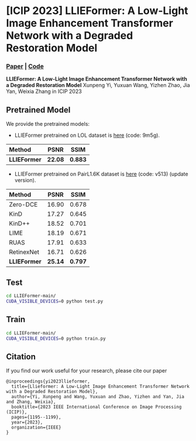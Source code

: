 # [ICIP 2023] LLIEFormer: A Low-Light Image Enhancement Transformer Network with a Degraded Restoration Model
### [Paper](https://ieeexplore.ieee.org/abstract/document/10222840) | [Code](https://github.com/xunpengyi/LLIEFormer)

**LLIEFormer: A Low-Light Image Enhancement Transformer Network with a Degraded Restoration Model**
Xunpeng Yi, Yuxuan Wang, Yizhen Zhao, Jia Yan, Weixia Zhang in ICIP 2023

## Pretrained Model
We provide the pretrained models:

- LLIEFormer pretrained on LOL dataset is [here](https://pan.baidu.com/s/15fRZoSGX_8hSgJJTVm5gaQ) (code: 9m5g).

| Method | PSNR | SSIM |
| :-- | :--: | :--: |
| **LLIEFormer** | **22.08** | **0.883** |

 - LLIEFormer pretrained on PairL1.6K dataset is [here](https://pan.baidu.com/s/1D8KkgpAcki1mmAMiTT0tGg) (code: v513) (update version).

| Method | PSNR | SSIM |
| :-- | :--: | :--: |
| Zero-DCE | 16.90 | 0.678 | 
| KinD | 17.27 | 0.645 | 
| KinD++ | 18.52 | 0.701 | 
| LIME | 18.19 | 0.671 | 
| RUAS | 17.91 | 0.633 | 
| RetinexNet | 16.71 | 0.626 | 
| **LLIEFormer** | **25.14** | **0.797** | 

## Test
```bash
cd LLIEFormer-main/
CUDA_VISIBLE_DEVICES=0 python test.py
```

## Train
```bash
cd LLIEFormer-main/
CUDA_VISIBLE_DEVICES=0 python train.py
```

## Citation
If you find our work useful for your research, please cite our paper
```
@inproceedings{yi2023llieformer,
  title={Llieformer: A Low-Light Image Enhancement Transformer Network with a Degraded Restoration Model},
  author={Yi, Xunpeng and Wang, Yuxuan and Zhao, Yizhen and Yan, Jia and Zhang, Weixia},
  booktitle={2023 IEEE International Conference on Image Processing (ICIP)},
  pages={1195--1199},
  year={2023},
  organization={IEEE}
}
```
